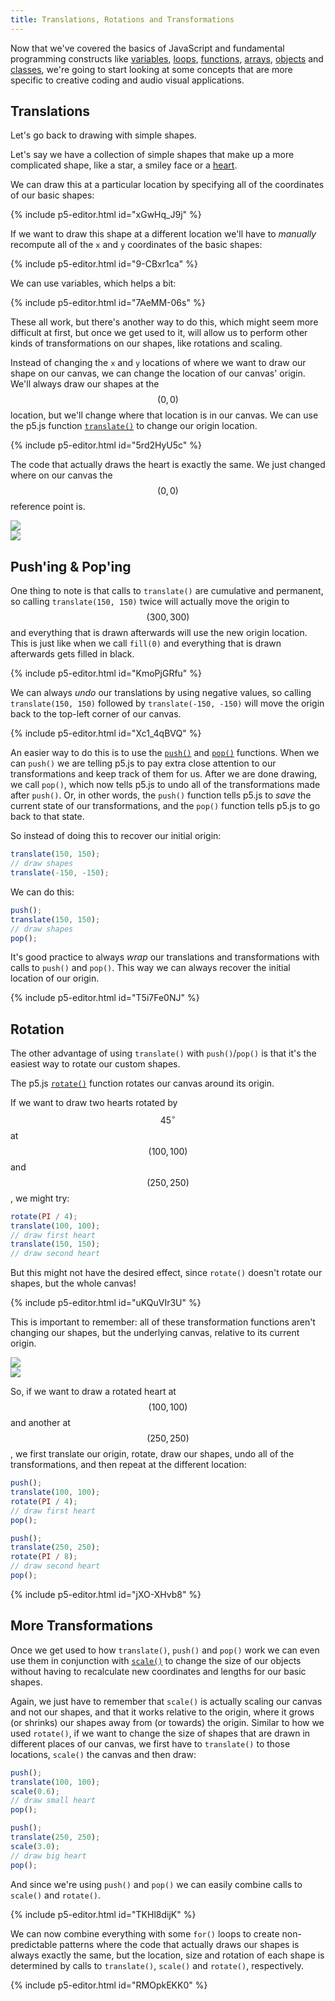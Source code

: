 ```yaml
---
title: Translations, Rotations and Transformations
---
```

Now that we've covered the basics of JavaScript and fundamental programming constructs like [variables](../../p5/variables/), [loops](../../p5/patterns/), [functions](../../p5/functions/), [arrays](../../p5/arrays/), [objects](../../p5/objects) and [classes](../../p5/classes), we're going to start looking at some concepts that are more specific to creative coding and audio visual applications.

## Translations
Let's go back to drawing with simple shapes.

Let's say we have a collection of simple shapes that make up a more complicated shape, like a star,  a smiley face or a [heart](../../p5/functions/).

We can draw this at a particular location by specifying all of the coordinates of our basic shapes:

{% include p5-editor.html id="xGwHq_J9j" %}

If we want to draw this shape at a different location we'll have to *manually* recompute all of the `x` and `y` coordinates of the basic shapes:

{% include p5-editor.html id="9-CBxr1ca" %}

We can use variables, which helps a bit:

{% include p5-editor.html id="7AeMM-06s" %}

These all work, but there's another way to do this, which might seem more difficult at first, but once we get used to it, will allow us to perform other kinds of transformations on our shapes, like rotations and scaling.

Instead of changing the `x` and `y` locations of where we want to draw our shape on our canvas, we can change the location of our canvas' origin. We'll always draw our shapes at the $$(0, 0)$$ location, but we'll change where that location is in our canvas. We can use the p5.js function [`translate()`](https://p5js.org/reference/#/p5/translate) to change our origin location.

{% include p5-editor.html id="5rd2HyU5c" %}

The code that actually draws the heart is exactly the same. We just changed where on our canvas the $$(0, 0)$$ reference point is.

<div class="scaled-images left w100">
  <img src = "{{ '/assets/images/creative-coding/transform-00.jpg' | relative_url }}"/>
</div>

<div class="scaled-images left w100">
  <img src = "{{ '/assets/images/creative-coding/transform-01.jpg' | relative_url }}"/>
</div>

## Push'ing & Pop'ing

One thing to note is that calls to `translate()` are cumulative and permanent, so calling `translate(150, 150)` twice will actually move the origin to $$(300, 300)$$ and everything that is drawn afterwards will use the new origin location. This is just like when we call `fill(0)` and everything that is drawn afterwards gets filled in black.

{% include p5-editor.html id="KmoPjGRfu" %}

We can always *undo* our translations by using negative values, so calling `translate(150, 150)` followed by `translate(-150, -150)` will move the origin back to the top-left corner of our canvas.

{% include p5-editor.html id="Xc1_4qBVQ" %}

An easier way to do this is to use the [`push()`](https://p5js.org/reference/#/p5/push) and [`pop()`](https://p5js.org/reference/#/p5/pop) functions. When we can `push()` we are telling p5.js to pay extra close attention to our transformations and keep track of them for us. After we are done drawing, we call `pop()`, which now tells p5.js to undo all of the transformations made after `push()`. Or, in other words, the `push()` function tells p5.js to *save* the current state of our transformations, and the `pop()` function tells p5.js to go back to that state.

So instead of doing this to recover our initial origin:
```js
translate(150, 150);
// draw shapes
translate(-150, -150);
```

We can do this:
```js
push();
translate(150, 150);
// draw shapes
pop();
```

It's good practice to always *wrap* our translations and transformations with calls to `push()` and `pop()`. This way we can always recover the initial location of our origin.

{% include p5-editor.html id="T5i7Fe0NJ" %}

## Rotation

The other advantage of using `translate()` with `push()`/`pop()` is that it's the easiest way to rotate our custom shapes.

The p5.js [`rotate()`](https://p5js.org/reference/#/p5/rotate) function rotates our canvas around its origin.

If we want to draw two hearts rotated by $$45^{\circ}$$ at $$(100, 100)$$ and $$(250, 250)$$, we might try:
```js
rotate(PI / 4);
translate(100, 100);
// draw first heart
translate(150, 150);
// draw second heart
```

But this might not have the desired effect, since `rotate()` doesn't rotate our shapes, but the whole canvas!

{% include p5-editor.html id="uKQuVIr3U" %}

This is important to remember: all of these transformation functions aren't changing our shapes, but the underlying canvas, relative to its current origin.

<div class="scaled-images left w100">
  <img src = "{{ '/assets/images/creative-coding/transform-00.jpg' | relative_url }}"/>
</div>

<div class="scaled-images left w100">
  <img src = "{{ '/assets/images/creative-coding/transform-02.jpg' | relative_url }}"/>
</div>

So, if we want to draw a rotated heart at $$(100, 100)$$ and another at $$(250, 250)$$, we first translate our origin, rotate, draw our shapes, undo all of the transformations, and then repeat at the different location:
```js
push();
translate(100, 100);
rotate(PI / 4);
// draw first heart
pop();

push();
translate(250, 250);
rotate(PI / 8);
// draw second heart
pop();
```

{% include p5-editor.html id="jXO-XHvb8" %}

## More Transformations

Once we get used to how `translate()`, `push()` and `pop()` work we can even use them in conjunction with [`scale()`](https://p5js.org/reference/#/p5/scale) to change the size of our objects without having to recalculate new coordinates and lengths for our basic shapes.

Again, we just have to remember that `scale()` is actually scaling our canvas and not our shapes, and that it works relative to the origin, where it grows (or shrinks) our shapes away from (or towards) the origin. Similar to how we used `rotate()`, if we want to change the size of shapes that are drawn in different places of our canvas, we first have to `translate()` to those locations, `scale()` the canvas and then draw:
```js
push();
translate(100, 100);
scale(0.6);
// draw small heart
pop();

push();
translate(250, 250);
scale(3.0);
// draw big heart
pop();
```

And since we're using `push()` and `pop()` we can easily combine calls to `scale()` and `rotate()`.

{% include p5-editor.html id="TKHl8dijK" %}

We can now combine everything with some `for()` loops to create non-predictable patterns where the code that actually draws our shapes is always exactly the same, but the location, size and rotation of each shape is determined by calls to `translate()`, `scale()` and `rotate()`, respectively.

{% include p5-editor.html id="RMOpkEKK0" %}

